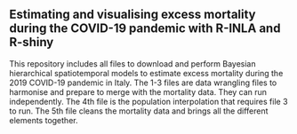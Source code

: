 ## Estimating and visualising excess mortality during the COVID-19 pandemic with R-INLA and R-shiny

This repository includes all files to download and perform Bayesian hierarchical spatiotemporal models to estimate excess mortality during the 2019 COVID-19 pandemic in Italy. The 1-3 files are data wrangling files to harmonise and prepare to merge with the mortality data. They can run independently. The 4th file is the population interpolation that requires file 3 to run. The 5th file cleans the mortality data and brings all the different elements together.
